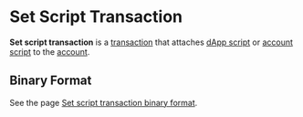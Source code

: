 # Set Script Transaction

**Set script transaction** is a [transaction](/en/blockchain/transaction) that attaches [dApp script](/en/ride/script/script-types/dapp-script) or [account script](/en/ride/script/script-types/account-script) to the [account](/en/blockchain/account).

## Binary Format

See the page [Set script transaction binary format](/en/blockchain/binary-format/transaction-binary-format/set-script-transaction-binary-format).
